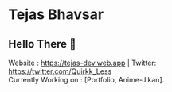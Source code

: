 # Tejas Bhavsar

## Hello There :wave:

Website : https://tejas-dev.web.app | Twitter: https://twitter.com/Quirkk_Less <br>
Currently Working on : [Portfolio, Anime-Jikan].

<!--
**tejasbhavsar2000/tejasbhavsar2000** is a ✨ _special_ ✨ repository because its `README.md` (this file) appears on your GitHub profile.

Here are some ideas to get you started:

- 🔭 I’m currently working on ...
- 🌱 I’m currently learning ...
- 👯 I’m looking to collaborate on ...
- 🤔 I’m looking for help with ...
- 💬 Ask me about ...
- 📫 How to reach me: ...
- 😄 Pronouns: ...
- ⚡ Fun fact: ...
-->
